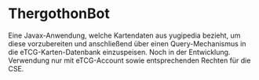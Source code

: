 # ThergothonBot
Eine Javax-Anwendung, welche Kartendaten aus yugipedia bezieht, um diese vorzubereiten und anschließend über einen Query-Mechanismus in die eTCG-Karten-Datenbank einzuspeisen. 
Noch in der Entwicklung. 
Verwendung nur mit eTCG-Account sowie entsprechenden Rechten für die CSE. 